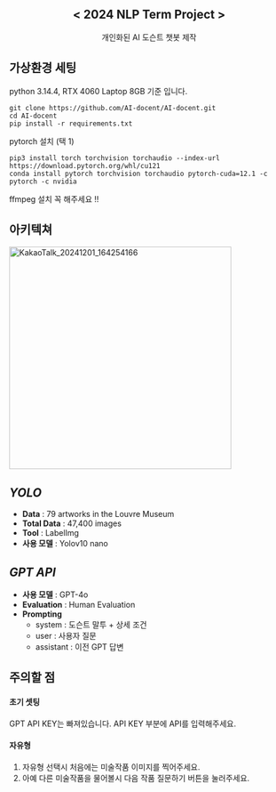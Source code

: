 <div align="center">
<h2>< 2024 NLP Term Project ></h2>
개인화된 AI 도슨트 챗봇 제작
</div>
  
## 가상환경 세팅

python 3.14.4, RTX 4060 Laptop 8GB  기준 입니다.
```
git clone https://github.com/AI-docent/AI-docent.git
cd AI-docent
pip install -r requirements.txt
```
pytorch 설치 (택 1)
```
pip3 install torch torchvision torchaudio --index-url https://download.pytorch.org/whl/cu121
conda install pytorch torchvision torchaudio pytorch-cuda=12.1 -c pytorch -c nvidia
```

ffmpeg 설치 꼭 해주세요 !!

## 아키텍쳐
<img width="400" alt="KakaoTalk_20241201_164254166" src="https://github.com/user-attachments/assets/b819afe3-2994-455d-a62d-927a1d543957">


## *YOLO*
+ **Data** : 79 artworks in the Louvre Museum
+ **Total Data** : 47,400 images
+ **Tool** : LabelImg
+ **사용 모델** : Yolov10 nano



## *GPT API*
+ **사용 모델** : GPT-4o
+ **Evaluation** : Human Evaluation
+ **Prompting** 
  + system : 도슨트 말투 + 상세 조건
  + user : 사용자 질문
  + assistant : 이전 GPT 답변



## 주의할 점

#### 초기 셋팅
GPT API KEY는 빠져있습니다. API KEY 부분에 API를 입력해주세요.

#### 자유형
1. 자유형 선택시 처음에는 미술작품 이미지를 찍어주세요.
2. 아예 다른 미술작품을 물어볼시 다음 작품 질문하기 버튼을 눌러주세요.



